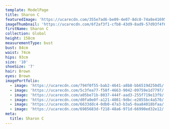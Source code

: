 ```yaml
---
template: ModelPage
title: Sharon C
featuredImage: 'https://ucarecdn.com/355e7ad6-be09-4e07-8dc0-74a8e4169598/'
imageThumbnail: 'https://ucarecdn.com/6f2af3f1-cfb8-43d9-8ad9-57d93f4f6b43/'
firstName: Sharon C
collection: Global
height: 158cm
measurementType: bust
bust: 84cm
waist: 74cm
hips: 93cm
size: '10'
shoeSize: '7'
hair: Brown
eyes: Brown
imagePortfolio:
  - image: 'https://ucarecdn.com/794f0f55-bab2-4641-a8b8-bb6519d250d5/'
  - image: 'https://ucarecdn.com/5c3fea77-f58f-4663-9042-09759e1d7797/'
  - image: 'https://ucarecdn.com/a05be71b-8037-444f-aad3-255f719e13f9/'
  - image: 'https://ucarecdn.com/d0fa0e0f-a121-4081-9dbc-e2855bc4a570/'
  - image: 'https://ucarecdn.com/6633ddc4-0db0-47a3-b3a5-0aa84018bfaa/'
  - image: 'https://ucarecdn.com/6985683d-f218-48a6-971d-66990ed32e12/'
meta:
  title: Sharon C
---
```


